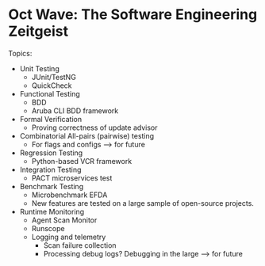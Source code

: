 # Oct Wave: The Software Engineering Zeitgeist

Topics:

- Unit Testing
    - JUnit/TestNG
    - QuickCheck
- Functional Testing
    - BDD
    - Aruba CLI BDD framework
- Formal Verification
    - Proving correctness of update advisor
- Combinatorial All-pairs (pairwise) testing 
    - For flags and configs —> for future
- Regression Testing
    - Python-based VCR framework
- Integration Testing
    - PACT microservices test
- Benchmark Testing
    - Microbenchmark EFDA
    - New features are tested on a large sample of open-source projects.
- Runtime Monitoring
    - Agent Scan Monitor
    - Runscope 
    - Logging and telemetry
        - Scan failure collection
        - Processing debug logs? Debugging in the large —> for future 
